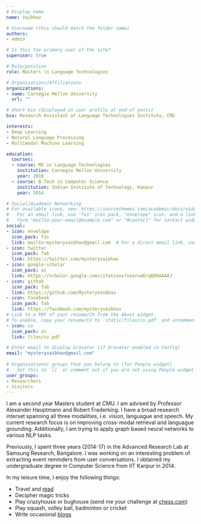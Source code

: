 ```yaml
---
# Display name
name: Vaibhav

# Username (this should match the folder name)
authors:
- admin

# Is this the primary user of the site?
superuser: true

# Role/position
role: Masters in Language Technologies

# Organizations/Affiliations
organizations:
- name: Carnegie Mellon University
  url: ""

# Short bio (displayed in user profile at end of posts)
bio: Research Assistant at Language Technologies Institute, CMU

interests:
- Deep Learning
- Natural Language Processing
- Multimodal Machine Learning

education:
  courses:
  - course: MS in Language Technologies
    institution: Carnegie Mellon University
    year: 2019
  - course: B.Tech in Computer Science
    institution: Indian Institute of Technology, Kanpur
    year: 2014

# Social/Academic Networking
# For available icons, see: https://sourcethemes.com/academic/docs/widgets/#icons
#   For an email link, use "fas" icon pack, "envelope" icon, and a link in the
#   form "mailto:your-email@example.com" or "#contact" for contact widget.
social:
- icon: envelope
  icon_pack: fas
  link: mailto:mysteryvaibhav@gmail.com  # For a direct email link, use "mailto:test@example.org".
- icon: twitter
  icon_pack: fab
  link: https://twitter.com/mysteryvaibhav
- icon: google-scholar
  icon_pack: ai
  link: https://scholar.google.com/citations?user=mErqQ9UAAAAJ
- icon: github
  icon_pack: fab
  link: https://github.com/MysteryVaibhav
- icon: facebook
  icon_pack: fab
  link: https://facebook.com/mysteryvaibhav
# Link to a PDF of your resume/CV from the About widget.
# To enable, copy your resume/CV to `static/files/cv.pdf` and uncomment the lines below.  
- icon: cv
  icon_pack: ai
  link: files/cv.pdf

# Enter email to display Gravatar (if Gravatar enabled in Config)
email: "mysteryvaibhav@gmail.com"
  
# Organizational groups that you belong to (for People widget)
#   Set this to `[]` or comment out if you are not using People widget.  
user_groups:
- Researchers
- Visitors
---
```


I am a second year Masters student at CMU. I am advised by Professor Alexander Hauptmann and Robert Frederking. I have a broad research interset spanning all three modalities, i.e. vision, languague and speech. My current research focus is on improving cross-modal retrieval and languague grounding. Additionally, I am trying to apply graph based neural networks to various NLP tasks.

Previously, I spent three years (2014-17) in the Advanced Research Lab at Samsung Research, Bangalore. I was working on an interesting problem of extracting event reminders from user conversations. I obtained my undergraduate degree in Computer Science from IIT Kanpur in 2014.

In my leisure time, I enjoy the following things:

- Travel and [read](https://www.goodreads.com/user/show/51338119-vaibhav) 
- Decipher magic tricks
- Play crazyhouse or bughouse (send me your challenge at [chess.com](https://www.chess.com/member/mysteryvaibhav))
- Play squash, volley ball, badminton or cricket
- Write occasional [blogs](https://medium.com/@mysteryvaibhav)

